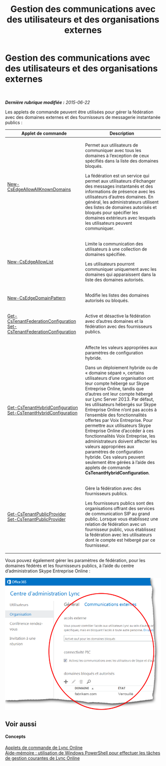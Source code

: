 ﻿---
title: Gestion des communications avec des utilisateurs et des organisations externes
TOCTitle: Gestion des communications avec des utilisateurs et des organisations externes
ms:assetid: 8a64f0fe-1e79-47d8-835e-548d7ac0757e
ms:mtpsurl: https://technet.microsoft.com/fr-fr/library/Dn362813(v=OCS.15)
ms:contentKeyID: 56269628
ms.date: 06/01/2017
mtps_version: v=OCS.15
ms.translationtype: HT
---

# Gestion des communications avec des utilisateurs et des organisations externes

 

_**Dernière rubrique modifiée :** 2015-06-22_

Les applets de commande peuvent être utilisées pour gérer la fédération avec des domaines externes et des fournisseurs de messagerie instantanée publics :


<table>
<colgroup>
<col style="width: 50%" />
<col style="width: 50%" />
</colgroup>
<thead>
<tr class="header">
<th>Applet de commande</th>
<th>Description</th>
</tr>
</thead>
<tbody>
<tr class="odd">
<td><p><a href="new-csedgeallowallknowndomains.md">New-CsEdgeAllowAllKnownDomains</a></p></td>
<td><p>Permet aux utilisateurs de communiquer avec tous les domaines à l’exception de ceux spécifiés dans la liste des domaines bloqués.</p>
<p>La fédération est un service qui permet aux utilisateurs d’échanger des messages instantanés et des informations de présence avec les utilisateurs d’autres domaines. En général, les administrateurs utilisent des listes de domaines autorisés et bloqués pour spécifier les domaines extérieurs avec lesquels les utilisateurs peuvent communiquer.</p></td>
</tr>
<tr class="even">
<td><p><a href="new-csedgeallowlist.md">New-CsEdgeAllowList</a></p></td>
<td><p>Limite la communication des utilisateurs à une collection de domaines spécifiée.</p>
<p>Les utilisateurs pourront communiquer uniquement avec les domaines qui apparaissent dans la liste des domaines autorisés.</p></td>
</tr>
<tr class="odd">
<td><p><a href="new-csedgedomainpattern.md">New-CsEdgeDomainPattern</a></p></td>
<td><p>Modifie les listes des domaines autorisés ou bloqués.</p></td>
</tr>
<tr class="even">
<td><p><a href="get-cstenantfederationconfiguration.md">Get-CsTenantFederationConfiguration</a><br />
<a href="set-cstenantfederationconfiguration.md">Set-CsTenantFederationConfiguration</a></p></td>
<td><p>Active et désactive la fédération avec d’autres domaines et la fédération avec des fournisseurs publics.</p></td>
</tr>
<tr class="odd">
<td><p><a href="get-cstenanthybridconfiguration.md">Get-CsTenantHybridConfiguration</a><br />
<a href="set-cstenanthybridconfiguration.md">Set-CsTenantHybridConfiguration</a></p></td>
<td><p>Affecte les valeurs appropriées aux paramètres de configuration hybride.</p>
<p>Dans un déploiement hybride ou de « domaine séparé », certains utilisateurs d’une organisation ont leur compte hébergé sur Skype Entreprise Online, tandis que d’autres ont leur compte hébergé sur Lync Server 2013. Par défaut, les utilisateurs hébergés sur Skype Entreprise Online n’ont pas accès à l’ensemble des fonctionnalités offertes par Voix Entreprise. Pour permettre aux utilisateurs Skype Entreprise Online d’accéder à ces fonctionnalités Voix Entreprise, les administrateurs doivent affecter les valeurs appropriées aux paramètres de configuration hybride. Ces valeurs peuvent seulement être gérées à l’aide des applets de commande <strong>CsTenantHybridConfiguration</strong>.</p></td>
</tr>
<tr class="even">
<td><p><a href="get-cstenantpublicprovider.md">Get-CsTenantPublicProvider</a><br />
<a href="set-cstenantpublicprovider.md">Set-CsTenantPublicProvider</a></p></td>
<td><p>Gère la fédération avec des fournisseurs publics.</p>
<p>Les fournisseurs publics sont des organisations offrant des services de communication SIP au grand public. Lorsque vous établissez une relation de fédération avec un fournisseur public, vous établissez la fédération avec les utilisateurs dont le compte est hébergé par ce fournisseur.</p></td>
</tr>
</tbody>
</table>


Vous pouvez également gérer les paramètres de fédération, pour les domaines fédérés et les fournisseurs publics, à l’aide du centre d’administration Skype Entreprise Online :

![Paramètres de l’organisation du centre d’administration de Lync Online](images/Dn362813.f860d03f-5906-49b0-bcc7-7634afe7005e(OCS.15).png "Paramètres de l’organisation du centre d’administration de Lync Online")

## Voir aussi

#### Concepts

[Applets de commande de Lync Online](the-skype-for-business-online-cmdlets.md)  
[Aide-mémoire : utilisation de Windows PowerShell pour effectuer les tâches de gestion courantes de Lync Online](quick-reference-using-windows-powershell-to-do-common-skype-for-business-online-management-tasks.md)

